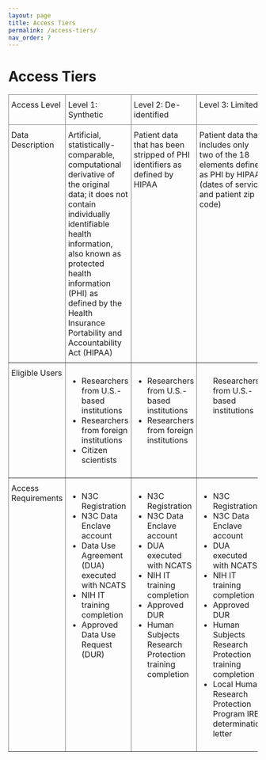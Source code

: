 ```yaml
---
layout: page
title: Access Tiers
permalink: /access-tiers/
nav_order: 7
---
```


# Access Tiers

<style type="text/css">
.tg  {border-collapse:collapse;border-spacing:0;width:100%}
.tg td{border-color:grey;border-style:solid;border-width:1px;overflow:hidden;padding:10px 5px;word-break:normal;}
.tg th{border-color:grey;border-style:solid;border-width:1px;font-weight:normal;overflow:hidden;padding:10px 5px;word-break:normal;}
.tg .tg-0pky{border-color:inherit;text-align:left;vertical-align:top}
.title-col{width:16%}
.info-col{width:28%}
</style>
<table class="tg">
  <thead>
    <tr>
      <th class="tg-0pky title-col">Access Level</th>
      <th class="tg-0pky info-col">Level 1: Synthetic</th>
      <th class="tg-0pky info-col">Level 2: De-identified</th>
      <th class="tg-0pky info-col">Level 3: Limited </th>
    </tr>
  </thead>
  <tbody>
    <tr>
      <td class="tg-0pky">Data Description</td>
      <td class="tg-0pky">Artificial, statistically-comparable, computational derivative of the original data; it does not contain individually identifiable health information, also known as protected health information (PHI) as defined by the Health Insurance Portability and Accountability Act (HIPAA)</td>
      <td class="tg-0pky">Patient data that has been stripped of PHI identifiers as defined by HIPAA</td>
      <td class="tg-0pky">Patient data that includes only two of the 18 elements defined as PHI by HIPAA (dates of service and patient zip code)</td>
    </tr>
    <tr>
      <td class="tg-0pky">Eligible Users</td>
      <td class="tg-0pky">
        <ul>
          <li>Researchers from U.S.-based institutions</li>
          <li>Researchers from foreign institutions</li>
          <li>Citizen scientists</li>
        </ul>
      </td>
      <td class="tg-0pky">
        <ul>
          <li>Researchers from U.S.-based institutions</li>
          <li>Researchers from foreign institutions</li>
        </ul>
      </td>
      <td class="tg-0pky">
        <ul>
          </li>Researchers from U.S.-based institutions</li>
        </ul>
      </td>
    </tr>
    <tr>
      <td class="tg-0pky">Access Requirements</td>
      <td class="tg-0pky">
        <ul>
          <li>N3C Registration</li>
          <li>N3C Data Enclave account</li>
          <li>Data Use Agreement (DUA) executed with NCATS</li>
          <li>NIH IT training completion</li>
          <li>Approved Data Use Request (DUR)</li>
        </ul>
      </td>
      <td class="tg-0pky">
        <ul>
          <li>N3C Registration</li>
          <li>N3C Data Enclave account</li>
          <li>DUA executed with NCATS</li>
          <li>NIH IT training completion</li>
          <li>Approved DUR</li>
          <li>Human Subjects Research Protection training completion</li>
        </ul>
      </td>
      <td class="tg-0pky">
        <ul>
          <li>N3C Registration</li>
          <li>N3C Data Enclave account</li>
          <li>DUA executed with NCATS</li>
          <li>NIH IT training completion</li>
          <li>Approved DUR</li>
          <li>Human Subjects Research Protection training completion</li>
          <li>Local Human Research Protection Program IRB determination letter</li>
        </ul>
      </td>
    </tr>
  </tbody>
</table>
